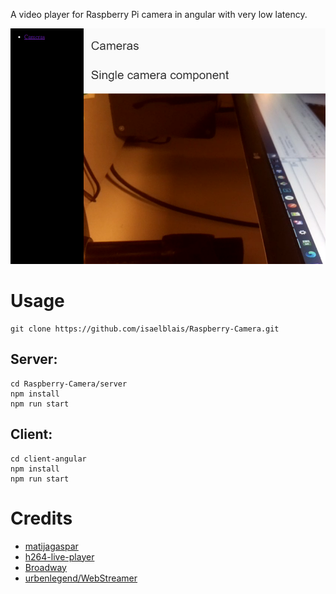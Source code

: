 ﻿
A video player for Raspberry Pi camera in angular with very low latency.

![](https://github.com/isaelblais/Raspberry-Camera/blob/master/md/angular_client.PNG)


# Usage

 ```
 git clone https://github.com/isaelblais/Raspberry-Camera.git
 ```

## Server:

 ```
 cd Raspberry-Camera/server
 npm install
 npm run start
 ```

## Client: 

```
cd client-angular
npm install
npm run start
```
 
# Credits
* [matijagaspar](https://github.com/matijagaspar)
* [h264-live-player](https://github.com/131/h264-live-player)
* [Broadway](https://github.com/mbebenita/Broadway)
* [urbenlegend/WebStreamer](https://github.com/urbenlegend/WebStreamer)

